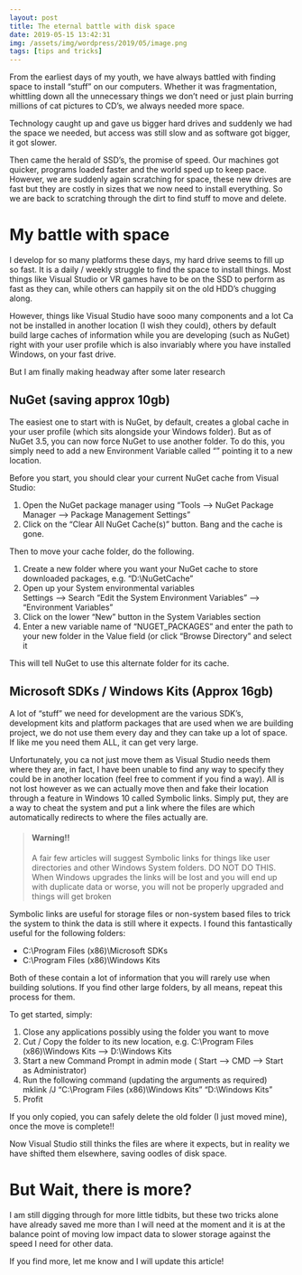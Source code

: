```yaml
---
layout: post
title: The eternal battle with disk space
date: 2019-05-15 13:42:31
img: /assets/img/wordpress/2019/05/image.png
tags: [tips and tricks]
---
```


From the earliest days of my youth, we have always battled with finding space to install “stuff” on our computers.  Whether it was fragmentation, whittling down all the unnecessary things we don’t need or just plain burring millions of cat pictures to CD’s, we always needed more space.

Technology caught up and gave us bigger hard drives and suddenly we had the space we needed, but access was still slow and as software got bigger, it got slower.

Then came the herald of SSD’s, the promise of speed. Our machines got quicker, programs loaded faster and the world sped up to keep pace.  However, we are suddenly again scratching for space, these new drives are fast but they are costly in sizes that we now need to install everything.  So we are back to scratching through the dirt to find stuff to move and delete.

# My battle with space

I develop for so many platforms these days, my hard drive seems to fill up so fast.  It is a daily / weekly struggle to find the space to install things.  Most things like Visual Studio or VR games have to be on the SSD to perform as fast as they can, while others can happily sit on the old HDD’s chugging along.

However, things like Visual Studio have sooo many components and a lot Ca not be installed in another location (I wish they could), others by default build large caches of information while you are developing (such as NuGet) right with your user profile which is also invariably where you have installed Windows, on your fast drive.

But I am finally making headway after some later research

## NuGet (saving approx 10gb)

The easiest one to start with is NuGet, by default, creates a global cache in your user profile (which sits alongside your Windows folder). But as of NuGet 3.5, you can now force NuGet to use another folder.  To do this, you simply need to add a new Environment Variable called “” pointing it to a new location.

Before you start, you should clear your current NuGet cache from Visual Studio:

1. Open the NuGet package manager using “Tools –> NuGet Package Manager –> Package Management Settings”
2. Click on the “Clear All NuGet Cache(s)” button. Bang and the cache is gone.

Then to move your cache folder, do the following.

1. Create a new folder where you want your NuGet cache to store downloaded packages, e.g. “D:\NuGetCache”
2. Open up your System environmental variables  
Settings –> Search “Edit the System Environment Variables” –> “Environment Variables”
3. Click on the lower “New” button in the System Variables section
4. Enter a new variable name of “NUGET_PACKAGES” and enter the path to your new folder in the Value field (or click “Browse Directory” and select it

This will tell NuGet to use this alternate folder for its cache. 

## Microsoft SDKs / Windows Kits (Approx 16gb)

A lot of “stuff” we need for development are the various SDK’s, development kits and platform packages that are used when we are building project, we do not use them every day and they can take up a lot of space.  If like me you need them ALL, it can get very large.

Unfortunately, you ca not just move them as Visual Studio needs them where they are, in fact, I have been unable to find any way to specify they could be in another location (feel free to comment if you find a way).  All is not lost however as we can actually move then and fake their location through a feature in Windows 10 called Symbolic links.  Simply put, they are a way to cheat the system and put a link where the files are which automatically redirects to where the files actually are.

> #### Warning!!
> 
> A fair few articles will suggest Symbolic links for things like user directories and other Windows System folders.  DO NOT DO THIS.  When Windows upgrades the links will be lost and you will end up with duplicate data or worse, you will not be properly upgraded and things will get broken

Symbolic links are useful for storage files or non-system based files to trick the system to think the data is still where it expects.  I found this fantastically useful for the following folders:

- C:\Program Files (x86)\Microsoft SDKs
- C:\Program Files (x86)\Windows Kits

Both of these contain a lot of information that you will rarely use when building solutions.  If you find other large folders, by all means, repeat this process for them.

To get started, simply:

1. Close any applications possibly using the folder you want to move
2. Cut / Copy the folder to its new location, e.g. C:\Program Files (x86)\Windows Kits –> D:\Windows Kits
3. Start a new Command Prompt in admin mode ( Start –> CMD –> Start as Administrator)
4. Run the following command (updating the arguments as required)  
    mklink /J “C:\Program Files (x86)\Windows Kits” “D:\Windows Kits”
5. Profit

If you only copied, you can safely delete the old folder (I just moved mine), once the move is complete!!

Now Visual Studio still thinks the files are where it expects, but in reality we have shifted them elsewhere, saving oodles of disk space.

##  

# But Wait, there is more?

I am still digging through for more little tidbits, but these two tricks alone have already saved me more than I will need at the moment and it is at the balance point of moving low impact data to slower storage against the speed I need for other data.

If you find more, let me know and I will update this article!